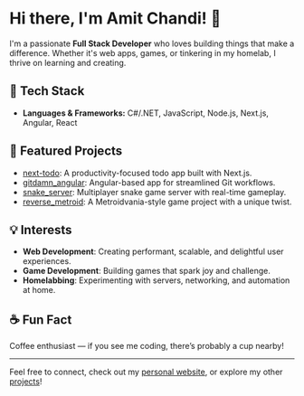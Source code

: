 # Hi there, I'm Amit Chandi! 👋

I'm a passionate **Full Stack Developer** who loves building things that make a difference. Whether it's web apps, games, or tinkering in my homelab, I thrive on learning and creating.

## 🚀 Tech Stack
- **Languages & Frameworks:** C#/.NET, JavaScript, Node.js, Next.js, Angular, React

## 🌟 Featured Projects
- [next-todo](https://github.com/amitchandi/next-todo): A productivity-focused todo app built with Next.js.
- [gitdamn_angular](https://github.com/amitchandi/gitdamn_angular): Angular-based app for streamlined Git workflows.
- [snake_server](https://github.com/amitchandi/snake_server): Multiplayer snake game server with real-time gameplay.
- [reverse_metroid](https://github.com/amitchandi/reverse_metroid): A Metroidvania-style game project with a unique twist.

## 💡 Interests
- **Web Development**: Creating performant, scalable, and delightful user experiences.
- **Game Development**: Building games that spark joy and challenge.
- **Homelabbing**: Experimenting with servers, networking, and automation at home.

## ☕ Fun Fact
Coffee enthusiast — if you see me coding, there’s probably a cup nearby!

---

Feel free to connect, check out my [personal website](https://amitchandi.com), or explore my other [projects](https://github.com/amitchandi?tab=repositories)!
